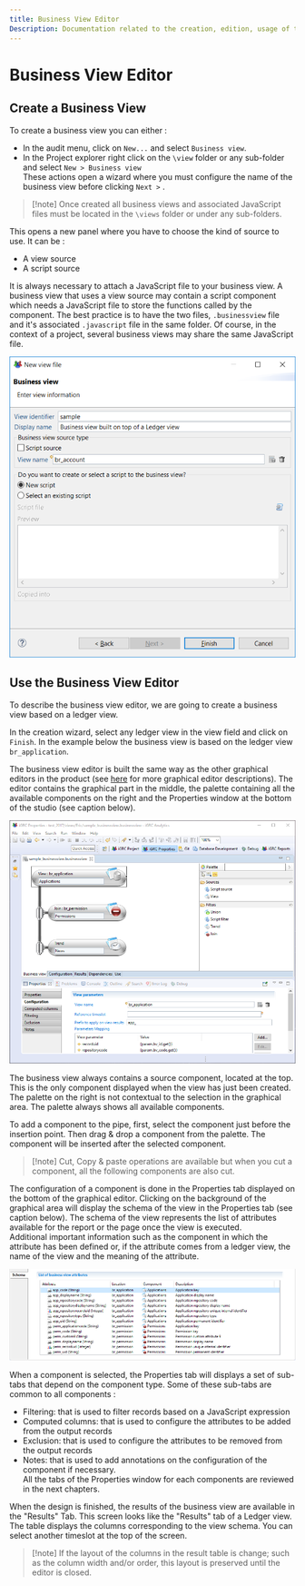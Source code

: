 ```yaml
---
title: Business View Editor
Description: Documentation related to the creation, edition, usage of the business view
---
```


# Business View Editor
## Create a Business View

To create a business view you can either :

- In the audit menu, click on `New...` and select `Business view`.
- In the Project explorer right click on the `\view` folder or any sub-folder and select `New > Business view`  
These actions open a wizard where you must configure the name of the business view before clicking `Next >` .  

> [!note] Once created all business views and associated JavaScript files must be located in the `\views` folder or under any sub-folders.

This opens a new panel where you have to choose the kind of source to use. It can be :  

- A view source
- A script source

It is always necessary to attach a JavaScript file to your business view. A business view that uses a view source may contain a script component which needs a JavaScript file to store the functions called by the component. The best practice is to have the two files, `.businessview` file and it's associated `.javascript` file in the same folder. Of course, in the context of a project, several business views may share the same JavaScript file.  

![Business view wizard](./images/bv_wizard.png "Business view wizard")

## Use the Business View Editor

To describe the business view editor, we are going to create a business view based on a ledger view.  

In the creation wizard, select any ledger view in the view field and click on `Finish`. In the example below the business view is based on the ledger view `br_application`.  

The business view editor is built the same way as the other graphical editors in the product (see [here](igrc-platform/getting-started/product-description/using-the-editors/using-the-editors.md) for more graphical editor descriptions). The editor contains the graphical part in the middle, the palette containing all the available components on the right and the Properties window at the bottom of the studio (see caption below).  

![Business view editor](./images/bv_editor.png "Business view editor")

The business view always contains a source component, located at the top. This is the only component displayed when the view has just been created. The palette on the right is not contextual to the selection in the graphical area. The palette always shows all available components.

To add a component to the pipe, first, select the component just before the insertion point. Then drag & drop a component from the palette. The component will be inserted after the selected component.

> [!note] Cut, Copy & paste operations are available but when you cut a component, all the following components are also cut.

The configuration of a component is done in the Properties tab displayed on the bottom of the graphical editor. Clicking on the background of the graphical area will display the schema of the view in the Properties tab (see caption below). The schema of the view represents the list of attributes available for the report or the page once the view is executed.  
Additional important information such as the component in which the attribute has been defined or, if the attribute comes from a ledger view, the name of the view and the meaning of the attribute.  

![Business view schema](./images/bv_schema.png "Business view schema")

When a component is selected, the Properties tab will displays a set of sub-tabs that depend on the component type. Some of these sub-tabs are common to all components :

- Filtering: that is used to filter records based on a JavaScript expression
- Computed columns: that is used to configure the attributes to be added from the output records
- Exclusion: that is used to configure the attributes to be removed from the output records
- Notes: that is used to add annotations on the configuration of the component if necessary.  
All the tabs of the Properties window for each components are reviewed in the next chapters.  

When the design is finished, the results of the business view are available in the "Results" Tab. This screen looks like the "Results" tab of a Ledger view. The table displays the columns corresponding to the view schema. You can select another timeslot at the top of the screen.

> [!note] If the layout of the columns in the result table is change; such as the column width and/or order, this layout is preserved until the editor is closed.
